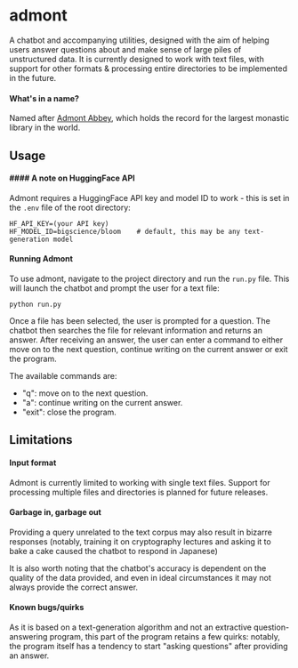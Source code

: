 # admont

A chatbot and accompanying utilities, designed with the aim of helping users answer questions about and make sense of large piles of unstructured data. It is currently designed to work with text files, with support for other formats & processing entire directories to be implemented in the future.

#### What's in a name?

Named after [Admont Abbey](https://en.wikipedia.org/wiki/Admont_Abbey), which holds the record for the largest monastic library in the world.

## Usage

#### #### A note on HuggingFace API

Admont requires a HuggingFace API key and model ID to work - this is set in the `.env` file of the root directory:

```
HF_API_KEY=(your API key)
HF_MODEL_ID=bigscience/bloom	# default, this may be any text-generation model
```

#### Running Admont

To use admont, navigate to the project directory and run the `run.py` file. This will launch the chatbot and prompt the user for a text file:

`python run.py`

Once a file has been selected, the user is prompted for a question. The chatbot then searches the file for relevant information and returns an answer. After receiving an answer, the user can enter a command to either move on to the next question, continue writing on the current answer or exit the program.

The available commands are:

- "q": move on to the next question.
- "a": continue writing on the current answer.
- "exit": close the program.

## Limitations

#### Input format

Admont is currently limited to working with single text files. Support for processing multiple files and directories is planned for future releases.

#### Garbage in, garbage out

Providing a query unrelated to the text corpus may also result in bizarre responses (notably, training it on cryptography lectures and asking it to bake a cake caused the chatbot to respond in Japanese)

It is also worth noting that the chatbot's accuracy is dependent on the quality of the data provided, and even in ideal circumstances it may not always provide the correct answer.

#### Known bugs/quirks

As it is based on a text-generation algorithm and not an extractive question-answering program, this part of the program retains a few quirks: notably, the program itself has a tendency to start "asking questions" after providing an answer.
